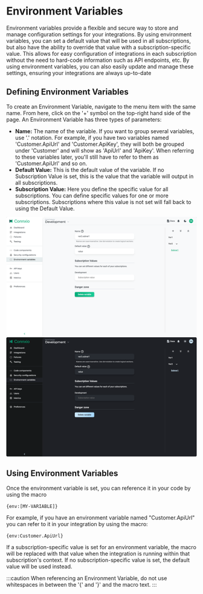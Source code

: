 # Environment Variables

Environment variables provide a flexible and secure way to store and manage configuration settings for your integrations. By using environment variables, you can set a default value that will be used in all subscriptions, but also have the ability to override that value with a subscription-specific value. This allows for easy configuration of integrations in each subscription without the need to hard-code information such as API endpoints, etc. By using environment variables, you can also easily update and manage these settings, ensuring your integrations are always up-to-date

## Defining Environment Variables

To create an Environment Variable, navigate to the menu item with the same name. From here, click on the '+' symbol on the top-right hand side of the page. An Environment Variable has three types of parameters:

- **Name:** The name of the variable. If you want to group several variables, use '.' notation. For example, if you have two variables named 'Customer.ApiUrl' and 'Customer.ApiKey', they will both be grouped under 'Customer' and will show as 'ApiUrl' and 'ApiKey'. When referring to these variables later, you'll still have to refer to them as 'Customer.ApiUrl' and so on.
- **Default Value:** This is the default value of the variable. If no Subscription Value is set, this is the value that the variable will output in all subscriptions.
- **Subscription Value:** Here you define the specific value for all subscriptions. You can define specific values for one or more subscriptions. Subscriptions where this value is not set will fall back to using the Default Value.

![Environment variables](/img/docs/env-vars-light.webp#light-only)![Environment variables](/img/docs/env-vars-dark.webp#dark-only)

## Using Environment Variables

Once the environment variable is set, you can reference it in your code by using the macro
```
{env:[MY-VARIABLE]}
```

For example, if you have an environment variable named "Customer.ApiUrl" you can refer to it in your integration by using the macro:
```
{env:Customer.ApiUrl}
```

If a subscription-specific value is set for an environment variable, the macro will be replaced with that value when the integration is running within that subscription's context. If no subscription-specific value is set, the default value will be used instead.

:::caution
When referencing an Environment Variable, do not use whitespaces in between the '{' and '}' and the macro text.
:::